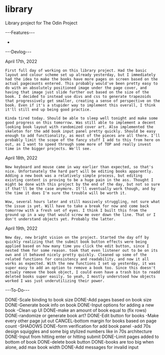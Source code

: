 # library
Library project for The Odin Project

---Features---

-


---Devlog---

April 17th, 2022

	First full day of working on this library project. Had the basic layout and colour scheme set up already yesterday, but I immediately had the idea to make the books have more pages on screen based on the actual pagecounts entered. This probably would've been pretty easy to do with an absolutely positioned image under the page cover, and having that image just slide further out based on the size of the book. I decided to instead use divs and css to generate trapezoids that progressively get smaller, creating a sense of perspective on the book. Even if it's a stupider way to implement this overall, I think it'll still end up being good practice.
	
	Kinda tired today. Should be able to sleep well tonight and make some good progress on this tomorrow. Was still able to implement a decent looking book layout with randomized cover art. Also implemented the skeleton for the add book input panel pretty quickly. Should be easy enough to add functionality, as most of the pieces are all there. I'll probably limit the scope of the fancy stuff I add to this from here on out, as I want to speed through some more of TOP and really invest time in the bigger projects. We'll see.

April 18th, 2022

	New keyboard and mouse came in way earlier than expected, so that's nice. Unfortunately the hard part will be editing books apparently. Adding a new book was a relatively simple process, but editing existing content is proving to be a huge pain in the ass. Thought I might be done with this project by the end of the day, but not so sure if that'll be the case anymore. It'll eventually work though, and by the time it does I'm sure the trouble will be worth it.

	Wow, several hours later and still massively struggling, not sure what the issue is yet. Will have to take a break for now and come back tomorrow with a fresh set of eyes. I think I built this from the ground up in a way that would screw me over down the line. That or I don't understand objects yet. Probably the latter.

April 19th, 2022

	New day, new bright vision on the project. Started the day off by quickly realizing that the submit book button effects were being applied based on how many time you click the edit button, since I nested them for some reason. took that even listener out to be on its own and it behaved nicely pretty quickly. Cleaned up some of the related functions for consistency and readability, and now it all works as expected. With the new functions I set up yesterday, it was super easy to add an option to remove a book too. Since this doesn't actualy remove the book object, I could even have a trash bin to readd deleted books super easily. So yeah, I mostly understood how objects worked I was just underutilizing their power.

---To-Do---

DONE-Scale binding to book size
DONE-Add pages based on book size
DONE-Generate book info on book
DONE-Input options for adding a new book
-Clean up UI
DONE-make an amount of book equal to (fix rows) 
DONE-randomize or generate book art?
DONE-Edit button for books
-Make every other page jut out
CANCEL-bottom margin for books based on page count
-SHADOWS
DONE-form verification for add book panel
-add 70s design squiggles and some big stylized numbers like in 70s architecture
DONE-Input from hitting enter or hitting submit
DONE-Limit pages added to bottom of book
DONE-delete book button
DONE-books are too big when alone, add max book width
DONE-Add messages for invalid input
